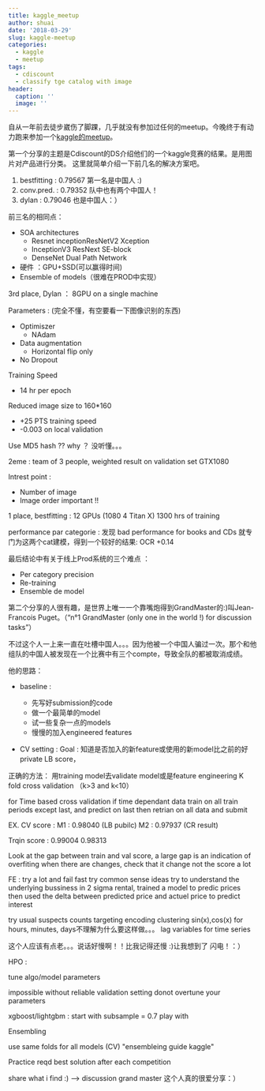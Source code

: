 ```yaml
---
title: kaggle_meetup
author: shuai
date: '2018-03-29'
slug: kaggle-meetup
categories:
  - kaggle
  - meetup
tags:
  - cdiscount
  - classify tge catalog with image
header:
  caption: ''
  image: ''
---
```


自从一年前去徒步崴伤了脚踝，几乎就没有参加过任何的meetup。今晚终于有动力跑来参加一个[kaggle的meetup](https://www.meetup.com/Kaggle-Paris-Meetup/events/247658535/)。

第一个分享的主题是Cdiscount的DS介绍他们的一个kaggle竞赛的结果。是用图片对产品进行分类。
这里就简单介绍一下前几名的解决方案吧。

1. bestfitting : 0.79567 第一名是中国人 :)
2. conv.pred. : 0.79352 队中也有两个中国人！
3. dylan : 0.79046 也是中国人：）

前三名的相同点：

* SOA architectures
  * Resnet inceptionResNetV2 Xception
  * InceptionV3 ResNext SE-block
  * DenseNet Dual Path Network
* 硬件 ：GPU+SSD(可以赢得时间)
* Ensemble of models（很难在PROD中实现）

3rd place, Dylan ： 8GPU on a single machine

Parameters : (完全不懂，有空要看一下图像识别的东西)

  * Optimiszer
    * NAdam
  * Data augmentation
    * Horizontal flip only
  * No Dropout

Training Speed  
  * 14 hr per epoch
  
Reduced image size to 160*160   
  * +25 PTS training speed  
  * -0.003 on local validation
  
Use MD5 hash ??
why ？ 没听懂。。。


2eme : team of 3 people, weighted result on validation set
GTX1080

Intrest point :  
* Number of image
* Image order important !!



1 place, bestfitting :
12 GPUs (1080 4 Titan X)
1300 hrs of training

performance par categorie : 发现 bad performance for books and CDs
就专门为这两个cat建模，得到一个较好的结果: OCR +0.14

最后结论中有关于线上Prod系统的三个难点 ： 
* Per category precision
* Re-training
* Ensemble de model


第二个分享的人很有趣，是世界上唯一一个靠嘴炮得到GrandMaster的:)叫Jean-Francois Puget。（“n°1 GrandMaster (only one in the world !) for discussion tasks”）

不过这个人一上来一直在吐槽中国人。。。因为他被一个中国人骗过一次。那个和他组队的中国人被发现在一个比赛中有三个compte，导致全队的都被取消成绩。



他的思路：

* baseline :
  * 先写好submission的code
  * 做一个最简单的model
  * 试一些复杂一点的models
  * 慢慢的加入engineered features

* CV setting :
Goal : 知道是否加入的新feature或使用的新model比之前的好 private LB score，

正确的方法：
用training model去validate model或是feature engineering
K fold cross validation （k>3 and k<10）

for Time based cross validation if time dependant data
  train on all train periods except last, and predict on last
  then retrian on all data and submit
  
EX. 
CV score : M1 : 0.98040 (LB pubilc)
          M2 : 0.97937 (CR result)

Trqin score :
0.99004
0.98313


Look at the gap between train and val score, a large gap is an indication of overfiting
when there are changes, check that it change not the score a lot 



FE :
try a lot and fail fast
try common sense ideas
  try to understand the underlying bussiness
  in 2 sigma rental, trained a model to predic prices then used the delta between predicted price and actuel price to predict interest
  
try usual suspects
  counts
  targeting encoding
  clustering
  sin(x),cos(x) for hours, minutes, days不理解为什么要这样做。。。
  lag variables for time series


这个人应该有点老。。。说话好慢啊！！比我记得还慢 :)让我想到了 闪电！：）


HPO :

tune algo/model parameters

impossible without reliable validation setting
donot overtune your parameters

xgboost/lightgbm :
  start with subsample = 0.7
  play with 
  
  
Ensembling

use same folds for all models (CV)
"ensembleing guide kaggle"

Practice
reqd best solution after each competition


share what i find :) --> discussion grand master
这个人真的很爱分享：）


